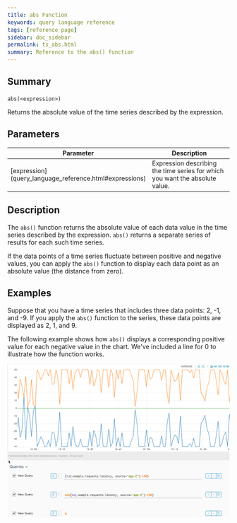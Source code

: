 ```yaml
---
title: abs Function
keywords: query language reference
tags: [reference page]
sidebar: doc_sidebar
permalink: ts_abs.html
summary: Reference to the abs() function
---
```

## Summary
```
abs(<expression>)
```
Returns the absolute value of the time series described by the expression.

## Parameters
<table style="width: 100%;">
<tbody>
<thead>
<tr><th width="20%">Parameter</th><th width="80%">Description</th></tr>
</thead>
<tr>
<td markdown="span"> [expression](query_language_reference.html#expressions)</td>
<td>Expression describing the time series for which you want the absolute value.</td></tr>
</tbody>
</table>


## Description

The `abs()` function returns the absolute value of each data value in the time series described by the expression. `abs()` returns a separate series of results for each such time series.

If the data points of a time series fluctuate between positive and negative values, you can apply the `abs()` function to display each data point as an absolute value (the distance from zero).


## Examples

Suppose that you have a time series that includes three data points: 2, -1, and -9. If you apply the `abs()` function to the series, these data points are displayed as 2, 1, and 9.

The following example shows how `abs()` displays a corresponding positive value for each negative value in the chart. We've included a line for 0 to illustrate how the function works.

![ts abs](images/ts_abs.png)
